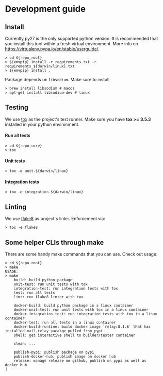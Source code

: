 # Development guide


## Install

Currently py27 is the only supported python version. It is recommended that you install this tool within a fresh virtual environment. More info on https://virtualenv.pypa.io/en/stable/userguide/.

```shell
> cd ${repo_root}
> ${envpip} install -r requirements.txt -r requirements_${darwin/linux}.txt
> ${envpip} install .
```

Package depends on `libsodium`. Make sure to install:
```shell
> brew install libsodium # macos
> apt-get install libsodium-dev # linux
```

## Testing

We use [tox](https://tox.readthedocs.io/en/latest/index.html) as the project's test runner. Make sure you have **tox >= 3.5.3** installed in your python environment.

#### Run all tests

```shell
> cd ${repo_core}
> tox
```



#### Unit tests

```shell
> tox -e unit-${darwin/linux}
```



#### Integration tests

```shell
> tox -e integration-${darwin/linux}
```



## Linting

We use [flake8](http://flake8.pycqa.org/en/latest/) as project's linter. Enforcement via:

```shell
> tox -e flake8
```


## Some helper CLIs through make
There are some handy make commands that you can use. Check out usage:

```shell
> cd ${repo-root}
> make
USAGE:
> make
	build: build python package
	unit-test: run unit tests with tox
	integration-test: run integration tests with tox
	test: run all tests
	lint: run flake8 linter with tox

	docker-build: build python package in a linux container
	docker-unit-test: run unit tests with tox in a linux container
	docker-integration-test: run integration tests with tox in a linux container
	docker-test: run all tests in a linux container
	docker-build-runtime: build docker image `relay:0.1.6` that has installed mail-relay pacakge pulled from pypi
	shell: get interactive shell to builder/tester container

	clean: ...

	publish-pypi: publish package on pypi
	publish-docker-hub: publish image on docker hub
	release: manage release on github, publish on pypi as well as docker hub
]
```

